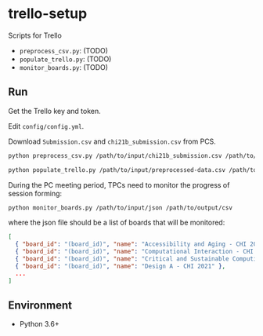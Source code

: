 # trello-setup

Scripts for Trello

- `preprocess_csv.py`: (TODO)
- `populate_trello.py`: (TODO)
- `monitor_boards.py`: (TODO)

## Run

Get the Trello key and token.

Edit `config/config.yml`.

Download `Submission.csv` and `chi21b_submission.csv` from PCS.

```bash
python preprocess_csv.py /path/to/input/chi21b_submission.csv /path/to/input/Submission.csv /path/to/output/preprocessed-data.csv
```

```bash
python populate_trello.py /path/to/input/preprocessed-data.csv /path/to/output/trello.yml
```

During the PC meeting period, TPCs need to monitor the progress of session forming:
```bash
python monitor_boards.py /path/to/input/json /path/to/output/csv
```
where the json file should be a list of boards that will be monitored:
```json
[
  { "board_id": "(board_id)", "name": "Accessibility and Aging - CHI 2021" },
  { "board_id": "(board_id)", "name": "Computational Interaction - CHI 2021" },
  { "board_id": "(board_id)", "name": "Critical and Sustainable Computing - CHI 2021" },
  { "board_id": "(board_id)", "name": "Design A - CHI 2021" },
  ...
]
```

## Environment

- Python 3.6+

